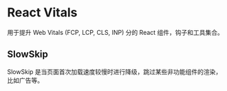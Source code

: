 # React Vitals

用于提升 Web Vitals (FCP, LCP, CLS, INP) 分的 React 组件，钩子和工具集合。

## SlowSkip

SlowSkip 是当页面首次加载速度较慢时进行降级，跳过某些非功能组件的渲染，比如广告等。
